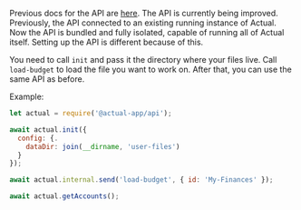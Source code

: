 
Previous docs for the API are [here](https://actualbudget.com/docs/developers/using-the-API/). The API is currently being improved. Previously, the API connected to an existing running instance of Actual. Now the API is bundled and fully isolated, capable of running all of Actual itself. Setting up the API is different because of this.

You need to call `init` and pass it the directory where your files live. Call `load-budget` to load the file you want to work on. After that, you can use the same API as before.

Example:

```js
let actual = require('@actual-app/api');

await actual.init({
  config: {.  
    dataDir: join(__dirname, 'user-files')
  }
});

await actual.internal.send('load-budget', { id: 'My-Finances' });

await actual.getAccounts();
```
